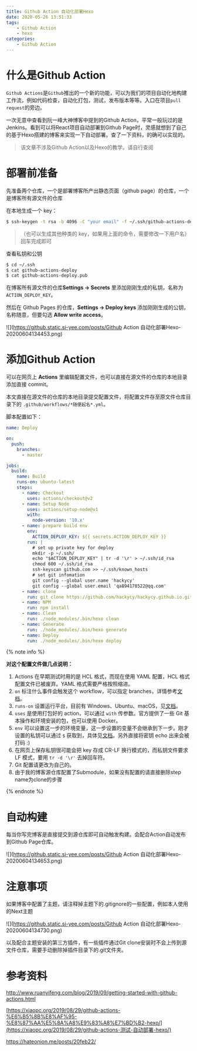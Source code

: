 ```yaml
---
title: Github Action 自动化部署Hexo
date: 2020-05-26 13:51:33
tags:
    - Github Action
    - hexo
categories:
    - Github Action
---
```


# 什么是Github Action

`Github Actions`是`Github`推出的一个新的功能，可以为我们的项目自动化地构建工作流，例如代码检查，自动化打包，测试，发布版本等等。入口在项目`pull request`的旁边。

一次无意中查看到阮一峰大神博客中提到的Github Action，平常一般玩过的是Jenkins。看到可以将React项目自动部署到Github Page时，灵感就想到了自己的基于Hexo搭建的博客来实现一下自动部署。查了一下资料，的确可以实现的。

<!-- more -->

> 该文章不涉及Github Action以及Hexo的教学。请自行查阅

# 部署前准备

先准备两个仓库，一个是部署博客所产出静态页面（github page）的仓库，一个是博客所有源文件的仓库

在本地生成一个 key：

``` bash
$ ssh-keygen -t rsa -b 4096 -C "your email" -f ~/.ssh/github-actions-deploy
```

> （也可以生成其他种类的 key，如果用上面的命令，需要修改一下用户名） 回车完成即可

查看私钥和公钥

``` bash
$ cd ~/.ssh
$ cat github-actions-deploy
$ cat github-actions-deploy.pub
```

在博客所有源文件的仓库**Settings -> Secrets** 里添加刚刚生成的私钥，名称为 `ACTION_DEPLOY_KEY`。

然后在 Github Pages 的仓库，**Settings -> Deploy keys** 添加刚刚生成的公钥，名称随意，但要勾选 **Allow write access**。

![](https://github.static.si-yee.com/posts/Github Action 自动化部署Hexo-20200604134453.png)

# 添加Github Action

可以在网页上 **Actions** 里编辑配置文件，也可以直接在源文件的仓库的本地目录添加直接 commit。

本文直接在源文件的仓库的本地目录提交配置文件，将配置文件存至原文件仓库目录下的 `.github/workflows/*随便起名*.yml`。

脚本配置如下：

``` yaml
name: Deploy

on:
  push:
    branches:    
      - master

jobs:
  build:
    name: Build
    runs-on: ubuntu-latest
    steps:
      - name: Checkout
        uses: actions/checkout@v2
      - name: Setup Node 
        uses: actions/setup-node@v1
        with:
          node-version: '10.x'
      - name: prepare build env
        env:
          ACTION_DEPLOY_KEY: ${{ secrets.ACTION_DEPLOY_KEY }}
        run: |
          # set up private key for deploy
          mkdir -p ~/.ssh/
          echo "$ACTION_DEPLOY_KEY" | tr -d '\r' > ~/.ssh/id_rsa
          chmod 600 ~/.ssh/id_rsa
          ssh-keyscan github.com >> ~/.ssh/known_hosts
          # set git infomation
          git config --global user.name 'hackycy'
          git config --global user.email 'qa894178522@qq.com'
      - name: clone
        run: git clone https://github.com/hackycy/hackycy.github.io.git .deploy_git
      - name: NPM
        run: npm install
      - name: Clean
        run: ./node_modules/.bin/hexo clean
      - name: Generate
        run: ./node_modules/.bin/hexo generate
      - name: Deploy
        run: ./node_modules/.bin/hexo deploy
```

{% note info %}

**对这个配置文件做几点说明：**

1. Actions 在早期测试时用的是 HCL 格式，而现在使用 YAML 配置，HCL 格式配置文件已被废弃。YAML 格式需要严格按照缩进。
2. `on` 标注什么事件会触发这个 workflow，可以指定 branches，详情参考[文档](https://help.github.com/en/articles/events-that-trigger-workflows)。
3. `runs-on` 设置运行平台，目前有 Windows、Ubuntu、macOS，见[文档](https://help.github.com/en/articles/virtual-environments-for-github-actions)。
4. `uses` 是使用打包好的 action，可以通过 `with` 传参数。官方提供了一些 Git 基本操作和环境安装的包，也可以使用 Docker。
5. `env` 可以设置这一步的环境变量，这一步设置的变量不会继承到下一步。刚才设置的私钥可以通过 `$` 获取到，具体见[文档](https://help.github.com/en/articles/virtual-environments-for-github-actions)。另外直接将密钥 echo 出来会被打码 :)
6. 在网页上保存私钥很可能会把 key 存成 CR-LF 换行模式的，而私钥文件要求 LF 模式，要用 `tr -d '\r'` 去掉回车符。
7. Git 配置请更改为自己的。
8. 由于我的博客源仓库配置了Submodule，如果没有配置的请直接删除step name为clone的步骤

{% endnote %}

# 自动构建

每当你写完博客是直接提交到源仓库即可自动触发构建。会配合Action自动发布到Github Page仓库。

![](https://github.static.si-yee.com/posts/Github Action 自动化部署Hexo-20200604134653.png)

# 注意事项

如果博客中配置了主题，请注释掉主题下的.gitignore的一些配置，例如本人使用的Next主题

![](https://github.static.si-yee.com/posts/Github Action 自动化部署Hexo-20200604134730.png)

以及配合主题安装的第三方插件，有一些插件通过Git clone安装时不会上传到源文件仓库，需要手动删除掉插件目录下的.git文件夹。

# 参考资料

http://www.ruanyifeng.com/blog/2019/09/getting-started-with-github-actions.html

[https://xiaopc.org/2019/08/29/github-actions-%E6%B5%8B%E8%AF%95-%E8%87%AA%E5%8A%A8%E9%83%A8%E7%BD%B2-hexo/](https://xiaopc.org/2019/08/29/github-actions-测试-自动部署-hexo/)

https://hateonion.me/posts/20feb22/

